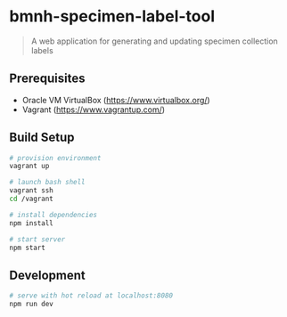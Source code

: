 # bmnh-specimen-label-tool

> A web application for generating and updating specimen collection labels

## Prerequisites

* Oracle VM VirtualBox (https://www.virtualbox.org/)
* Vagrant (https://www.vagrantup.com/)

## Build Setup

``` bash
# provision environment
vagrant up

# launch bash shell
vagrant ssh
cd /vagrant

# install dependencies
npm install

# start server
npm start
```

## Development

``` bash
# serve with hot reload at localhost:8080
npm run dev
```